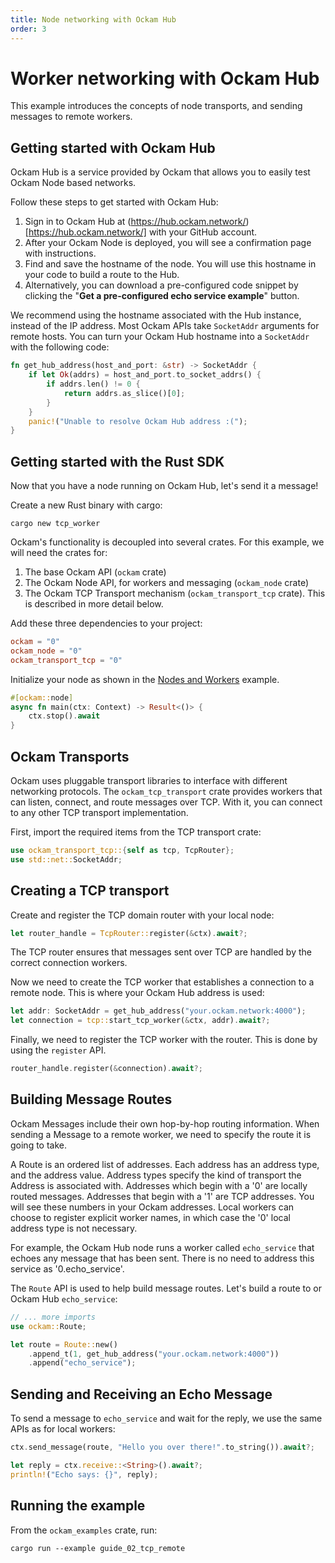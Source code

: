 ```yaml
---
title: Node networking with Ockam Hub
order: 3
---
```


# Worker networking with Ockam Hub

This example introduces the concepts of node transports, and sending messages to remote workers.

## Getting started with Ockam Hub

Ockam Hub is a service provided by Ockam that allows you to easily test Ockam Node based networks.

Follow these steps to get started with Ockam Hub:

1. Sign in to Ockam Hub at (https://hub.ockam.network/)[https://hub.ockam.network/] with your GitHub account.
1. After your Ockam Node is deployed, you will see a confirmation page with instructions.
  1. Find and save the hostname of the node. You will use this hostname in your code to build a route to the Hub.
  1. Alternatively, you can download a pre-configured code snippet by clicking the "**Get a pre-configured echo service example**" button.

We recommend using the hostname associated with the Hub instance, instead of the IP address. Most Ockam APIs take `SocketAddr`
arguments for remote hosts. You can turn your Ockam Hub hostname into a `SocketAddr` with the following code:

```rust
fn get_hub_address(host_and_port: &str) -> SocketAddr {
    if let Ok(addrs) = host_and_port.to_socket_addrs() {
        if addrs.len() != 0 {
            return addrs.as_slice()[0];
        }
    }
    panic!("Unable to resolve Ockam Hub address :(");
}
```

## Getting started with the Rust SDK

Now that you have a node running on Ockam Hub, let's send it a message!

Create a new Rust binary with cargo:

```shell
cargo new tcp_worker
```

Ockam's functionality is decoupled into several crates. For this example, we will need the crates for:

1. The base Ockam API (`ockam` crate)
1. The Ockam Node API, for workers and messaging (`ockam_node` crate)
1. The Ockam TCP Transport mechanism (`ockam_transport_tcp` crate). This is described in more detail below.

Add these three dependencies to your project:

```toml
ockam = "0"
ockam_node = "0"
ockam_transport_tcp = "0"
```

Initialize your node as shown in the [Nodes and Workers](/learn/how-to-guides/rust-sdk-code-examples/nodes-and-workers) example.

```rust
#[ockam::node]
async fn main(ctx: Context) -> Result<()> {
    ctx.stop().await
}
```

## Ockam Transports

Ockam uses pluggable transport libraries to interface with different networking protocols. The `ockam_tcp_transport`
crate provides workers that can listen, connect, and route messages over TCP. With it, you can connect to any other TCP transport
implementation.

First, import the required items from the TCP transport crate:

```rust
use ockam_transport_tcp::{self as tcp, TcpRouter};
use std::net::SocketAddr;
```

## Creating a TCP transport

Create and register the TCP domain router with your local node:

```rust
let router_handle = TcpRouter::register(&ctx).await?;
```

The TCP router ensures that messages sent over TCP are handled by the correct connection workers.

Now we need to create the TCP worker that establishes a connection to a remote node. This is where your Ockam Hub address
is used:

```rust
let addr: SocketAddr = get_hub_address("your.ockam.network:4000");
let connection = tcp::start_tcp_worker(&ctx, addr).await?;
```

Finally, we need to register the TCP worker with the router. This is done by using the `register` API.

```rust
router_handle.register(&connection).await?;
```

## Building Message Routes

Ockam Messages include their own hop-by-hop routing information. When sending a Message to a remote worker, we need to
specify the route it is going to take.

A Route is an ordered list of addresses. Each address has an address type, and the address value. Address types specify
the kind of transport the Address is associated with. Addresses which begin with a '0' are locally routed messages.
Addresses that begin with a '1' are TCP addresses. You will see these numbers in your Ockam addresses. Local workers
can choose to register explicit worker names, in which case the '0' local address type is not necessary.

For example, the Ockam Hub node runs a worker called `echo_service` that echoes any message that has been sent. There is
no need to address this service as '0.echo_service'.

The `Route` API is used to help build message routes. Let's build a route to or Ockam Hub `echo_service`:

```rust
// ... more imports
use ockam::Route;

let route = Route::new()
    .append_t(1, get_hub_address("your.ockam.network:4000"))
    .append("echo_service");
```

## Sending and Receiving an Echo Message

To send a message to `echo_service` and wait for the reply, we use the same APIs as for local workers:

```rust
ctx.send_message(route, "Hello you over there!".to_string()).await?;

let reply = ctx.receive::<String>().await?;
println!("Echo says: {}", reply);
```

## Running the example

From the `ockam_examples` crate, run:

```shell
cargo run --example guide_02_tcp_remote
```
